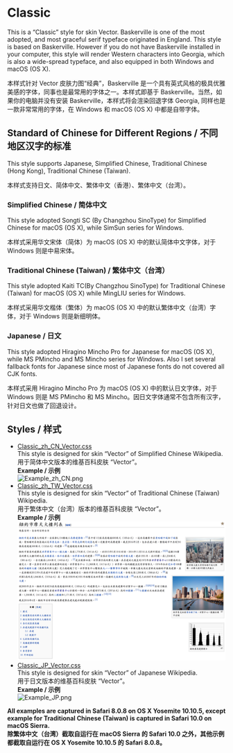 # Classic
This is a “Classic” style for skin Vector. Baskerville is one of the most adopted, and most graceful serif typeface originated in England. This style is based on Baskerville. However if you do not have Baskerville installed in your computer, this style will render Western characters into Georgia, which is also a wide-spread typeface, and also equipped in both Windows and macOS (OS X).

本样式针对 Vector 皮肤力图“经典”，Baskerville 是一个具有英式风格的极具优雅美感的字体，同事也是最常用的字体之一。本样式即基于 Baskerville。当然，如果你的电脑并没有安装 Baskerville，本样式将会渲染回退字体 Georgia, 同样也是一款非常常用的字体，在 Windows 和 macOS (OS X) 中都是自带字体。

## Standard of Chinese for Different Regions / 不同地区汉字的标准
This style supports Japanese, Simplified Chinese, Traditional Chinese (Hong Kong), Traditional Chinese (Taiwan).

本样式支持日文、简体中文、繁体中文（香港）、繁体中文（台湾）。

### Simplified Chinese / 简体中文
This style adopted Songti SC (By Changzhou SinoType) for Simplified Chinese for macOS (OS X), while SimSun series for Windows.

本样式采用华文宋体（简体）为 macOS (OS X) 中的默认简体中文字体，对于 Windows 则是中易宋体。

### Traditional Chinese (Taiwan) / 繁体中文（台湾）
This style adopted Kaiti TC(By Changzhou SinoType) for Traditional Chinese (Taiwan) for macOS (OS X) while MingLIU series for Windows.

本样式采用华文楷体（繁体）为 macOS (OS X) 中的默认繁体中文（台湾）字体，对于 Windows 则是新细明体。

### Japanese / 日文
This style adopted Hiragino Mincho Pro for Japanese for macOS (OS X), while MS PMincho and MS Mincho series for Windows. Also I set several fallback fonts for Japanese since most of Japanese fonts do not covered all CJK fonts.

本样式采用 Hiragino Mincho Pro 为 macOS (OS X) 中的默认日文字体，对于 Windows 则是 MS PMincho 和 MS Mincho。因日文字体通常不包含所有汉字，针对日文也做了回退设计。

## Styles / 样式
- [Classic_zh_CN_Vector.css](Classic_zh_CN_Vector.css)  
  This style is designed for skin “Vector” of Simplified Chinese Wikipedia.  
  用于简体中文版本的维基百科皮肤 “Vector”。  
  __Example / 示例__  
  ![Example_zh_CN.png](Example_zh_CN.png)
- [Classic_zh_TW_Vector.css](Classic_zh_TW_Vector.css)  
  This style is designed for skin “Vector” of Traditional Chinese (Taiwan) Wikipedia.  
  用于繁体中文（台湾）版本的维基百科皮肤 “Vector”。  
  __Example / 示例__  
  ![Example_zh_TW.png](Example_zh_TW.png)
- [Classic_JP_Vector.css](Classic_JP_Vector.css)    
  This style is designed for skin “Vector” of Japanese Wikipedia.  
  用于日文版本的维基百科皮肤 “Vector”。  
  __Example / 示例__  
  ![Example_JP.png](Example_JP.png)

__All examples are captured in Safari 8.0.8 on OS X Yosemite 10.10.5, except example for Traditional Chinese (Taiwan) is captured in Safari 10.0 on macOS Sierra.__  
__除繁体中文（台湾）截取自运行在 macOS Sierra 的 Safari 10.0 之外，其他示例都截取自运行在 OS X Yosemite 10.10.5 的 Safari 8.0.8。__

  ​
